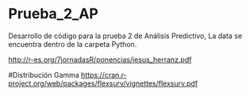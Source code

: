 # Prueba_2_AP
Desarrollo de código para la prueba 2 de Análisis Predictivo,
La data se encuentra dentro de la carpeta Python.

http://r-es.org/7jornadasR/ponencias/jesus_herranz.pdf

#Distribución Gamma
https://cran.r-project.org/web/packages/flexsurv/vignettes/flexsurv.pdf
